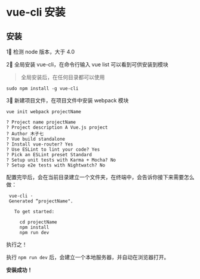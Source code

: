 # vue-cli 安装
## 安装
1⃣️ 检测 node 版本，大于 4.0

2⃣️ 全局安装 vue-cli，在命令行输入  vue list 可以看到可供安装到模块
> 全局安装后，在任何目录都可以使用
```
sudo npm install -g vue-cli
```

3⃣️ 新建项目文件，在项目文件中安装 webpack 模块
```
vue init webpack projectName
```
```
? Project name projectName
? Project description A Vue.js project
? Author 木子七
? Vue build standalone
? Install vue-router? Yes
? Use ESLint to lint your code? Yes
? Pick an ESLint preset Standard
? Setup unit tests with Karma + Mocha? No
? Setup e2e tests with Nightwatch? No
```
配置完毕后，会在当前目录建立一个文件夹，在终端中，会告诉你接下来需要怎么做：
```
 vue-cli ·
 Generated “projectName".

   To get started:
   
     cd projectName
     npm install
     npm run dev
```
执行之！

执行 `npm run dev` 后，会建立一个本地服务器，并自动在浏览器打开。

**安装成功！**
